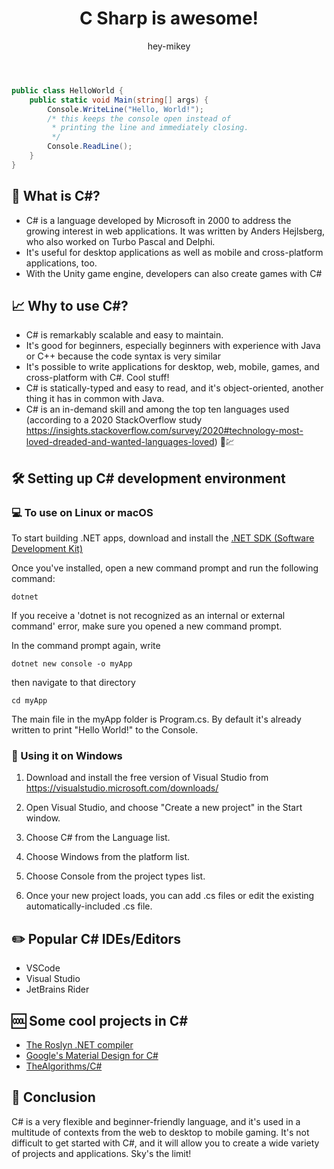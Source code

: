 ﻿---
lang: C Sharp
syntax: cs
title: C Sharp is awesome!
author: hey-mikey
---

```cs
public class HelloWorld {
    public static void Main(string[] args) {
        Console.WriteLine("Hello, World!"); 
        /* this keeps the console open instead of 
         * printing the line and immediately closing. 
         */
        Console.ReadLine(); 
    }
}
```

## 🤔 What is C#?

 - C# is a language developed by Microsoft in 2000 to address the growing interest in web applications. It was written by Anders
   Hejlsberg, who also worked on Turbo Pascal and Delphi.  
 - It's useful for desktop applications as well as mobile and cross-platform applications, too.
 - With the Unity game engine, developers can also create games with C#

## 📈 Why to use C#?

 - C# is remarkably scalable and easy to maintain.  
 - It's good for beginners, especially beginners with experience with Java or C++ because the code syntax is very similar
 - It's possible to write applications for desktop, web, mobile, games, and cross-platform with C#. Cool stuff!
 - C# is statically-typed and easy to read, and it's object-oriented, another thing it has in common with Java.
 - C# is an in-demand skill and among the top ten languages used (according to a 2020 StackOverflow study https://insights.stackoverflow.com/survey/2020#technology-most-loved-dreaded-and-wanted-languages-loved) 🤩💹

## 🛠️ Setting up C# development environment

### 💻 To use on Linux or macOS

To start building .NET apps, download and install the [.NET SDK (Software Development Kit)](https://download.visualstudio.microsoft.com/download/pr/8a504918-9508-464d-80c6-4da7f9cc9ac6/f9d6ad00bbd798bafb549101b5b4a4c0/dotnet-sdk-5.0.402-win-x64.exe)

Once you've installed, open a new command prompt and run the following command:

```dotnet```

If you receive a 'dotnet is not recognized as an internal or external command' error, make sure you opened a new command prompt. 

In the command prompt again, write

    dotnet new console -o myApp

then navigate to that directory

    cd myApp

The main file in the myApp folder is Program.cs. By default it's already written to print "Hello World!" to the Console.

### 📎 Using it on Windows

1. Download and install the free version of Visual Studio from https://visualstudio.microsoft.com/downloads/

2. Open Visual Studio, and choose "Create a new project" in the Start window. 
3. Choose C# from the Language list.
4. Choose Windows from the platform list.
5. Choose Console from the project types list.
6. Once your new project loads, you can add .cs files or edit the existing automatically-included .cs file.

## ✏️ Popular C# IDEs/Editors

- VSCode
- Visual Studio
- JetBrains Rider

## 🆒 Some cool projects in C#

- [The Roslyn .NET compiler](https://github.com/dotnet/roslyn)
- [Google's Material Design for C#](https://github.com/MaterialDesignInXAML/MaterialDesignInXamlToolkit)
- [TheAlgorithms/C#](https://github.com/TheAlgorithms/C-Sharp)

## 🚀 Conclusion

C# is a very flexible and beginner-friendly language, and it's used in a multitude of contexts from the web to desktop to mobile gaming. It's not difficult to get started with C#, and it will allow you to create a wide variety of projects and applications. Sky's the limit!
